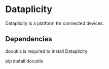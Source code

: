 Dataplicity
===========

Dataplicity is a platform for connected devices.

Dependencies
------------

docutils is required to install Dataplicity:

pip install docutils

